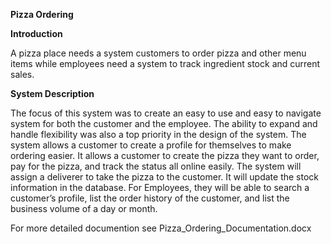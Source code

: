 <b>Pizza Ordering</b>

<b>Introduction</b>

A pizza place needs a system customers to order pizza and other menu items while employees need a system to track ingredient stock and current sales.

<b>System Description</b>

The focus of this system was to create an easy to use and easy to navigate system for both the customer and the employee. The ability to expand and handle flexibility was also a top priority in the design of the system. The system allows a customer to create a profile for themselves to make ordering easier. It allows a customer to create the pizza they want to order, pay for the pizza, and track the status all online easily. The system will assign a deliverer to take the pizza to the customer. It will update the stock information in the database. For Employees, they will be able to search a customer’s profile, list the order history of the customer, and list the business volume of a day or month.

For more detailed documention see Pizza_Ordering_Documentation.docx

